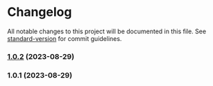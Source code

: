 # Changelog

All notable changes to this project will be documented in this file. See [standard-version](https://github.com/conventional-changelog/standard-version) for commit guidelines.

### [1.0.2](https://github.com/JsonLYH/agility-form/compare/v1.0.1...v1.0.2) (2023-08-29)

### 1.0.1 (2023-08-29)

